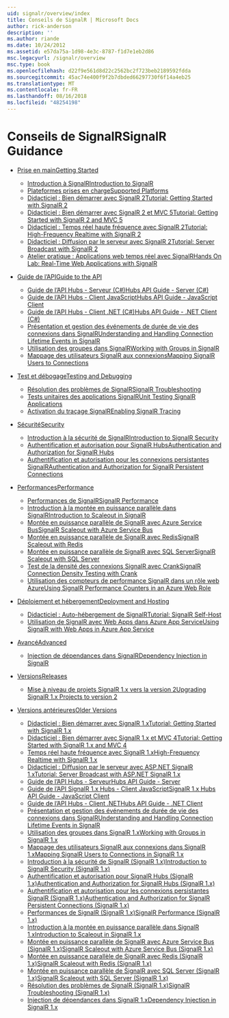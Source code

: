 ```yaml
---
uid: signalr/overview/index
title: Conseils de SignalR | Microsoft Docs
author: rick-anderson
description: ''
ms.author: riande
ms.date: 10/24/2012
ms.assetid: e57da75a-1d98-4e3c-8787-f1d7e1eb2d86
msc.legacyurl: /signalr/overview
msc.type: book
ms.openlocfilehash: d22f9e561d8d22c2562bc2f723beb2189592fdda
ms.sourcegitcommit: 45ac74e400f9f2b7dbded66297730f6f14a4eb25
ms.translationtype: MT
ms.contentlocale: fr-FR
ms.lasthandoff: 08/16/2018
ms.locfileid: "48254198"
---
```

<a name="signalr-guidance"></a><span data-ttu-id="7fa0d-102">Conseils de SignalR</span><span class="sxs-lookup"><span data-stu-id="7fa0d-102">SignalR Guidance</span></span>
====================
- [<span data-ttu-id="7fa0d-103">Prise en main</span><span class="sxs-lookup"><span data-stu-id="7fa0d-103">Getting Started</span></span>](getting-started/index.md)

    - [<span data-ttu-id="7fa0d-104">Introduction à SignalR</span><span class="sxs-lookup"><span data-stu-id="7fa0d-104">Introduction to SignalR</span></span>](getting-started/introduction-to-signalr.md)
    - [<span data-ttu-id="7fa0d-105">Plateformes prises en charge</span><span class="sxs-lookup"><span data-stu-id="7fa0d-105">Supported Platforms</span></span>](getting-started/supported-platforms.md)
    - [<span data-ttu-id="7fa0d-106">Didacticiel : Bien démarrer avec SignalR 2</span><span class="sxs-lookup"><span data-stu-id="7fa0d-106">Tutorial: Getting Started with SignalR 2</span></span>](getting-started/tutorial-getting-started-with-signalr.md)
    - [<span data-ttu-id="7fa0d-107">Didacticiel : Bien démarrer avec SignalR 2 et MVC 5</span><span class="sxs-lookup"><span data-stu-id="7fa0d-107">Tutorial: Getting Started with SignalR 2 and MVC 5</span></span>](getting-started/tutorial-getting-started-with-signalr-and-mvc.md)
    - [<span data-ttu-id="7fa0d-108">Didacticiel : Temps réel haute fréquence avec SignalR 2</span><span class="sxs-lookup"><span data-stu-id="7fa0d-108">Tutorial: High-Frequency Realtime with SignalR 2</span></span>](getting-started/tutorial-high-frequency-realtime-with-signalr.md)
    - [<span data-ttu-id="7fa0d-109">Didacticiel : Diffusion par le serveur avec SignalR 2</span><span class="sxs-lookup"><span data-stu-id="7fa0d-109">Tutorial: Server Broadcast with SignalR 2</span></span>](getting-started/tutorial-server-broadcast-with-signalr.md)
    - [<span data-ttu-id="7fa0d-110">Atelier pratique : Applications web temps réel avec SignalR</span><span class="sxs-lookup"><span data-stu-id="7fa0d-110">Hands On Lab: Real-Time Web Applications with SignalR</span></span>](getting-started/real-time-web-applications-with-signalr.md)
- [<span data-ttu-id="7fa0d-111">Guide de l’API</span><span class="sxs-lookup"><span data-stu-id="7fa0d-111">Guide to the API</span></span>](guide-to-the-api/index.md)

    - [<span data-ttu-id="7fa0d-112">Guide de l’API Hubs - Serveur (C#)</span><span class="sxs-lookup"><span data-stu-id="7fa0d-112">Hubs API Guide - Server (C#)</span></span>](guide-to-the-api/hubs-api-guide-server.md)
    - [<span data-ttu-id="7fa0d-113">Guide de l’API Hubs - Client JavaScript</span><span class="sxs-lookup"><span data-stu-id="7fa0d-113">Hubs API Guide - JavaScript Client</span></span>](guide-to-the-api/hubs-api-guide-javascript-client.md)
    - [<span data-ttu-id="7fa0d-114">Guide de l’API Hubs - Client .NET (C#)</span><span class="sxs-lookup"><span data-stu-id="7fa0d-114">Hubs API Guide - .NET Client (C#)</span></span>](guide-to-the-api/hubs-api-guide-net-client.md)
    - [<span data-ttu-id="7fa0d-115">Présentation et gestion des événements de durée de vie des connexions dans SignalR</span><span class="sxs-lookup"><span data-stu-id="7fa0d-115">Understanding and Handling Connection Lifetime Events in SignalR</span></span>](guide-to-the-api/handling-connection-lifetime-events.md)
    - [<span data-ttu-id="7fa0d-116">Utilisation des groupes dans SignalR</span><span class="sxs-lookup"><span data-stu-id="7fa0d-116">Working with Groups in SignalR</span></span>](guide-to-the-api/working-with-groups.md)
    - [<span data-ttu-id="7fa0d-117">Mappage des utilisateurs SignalR aux connexions</span><span class="sxs-lookup"><span data-stu-id="7fa0d-117">Mapping SignalR Users to Connections</span></span>](guide-to-the-api/mapping-users-to-connections.md)
- [<span data-ttu-id="7fa0d-118">Test et débogage</span><span class="sxs-lookup"><span data-stu-id="7fa0d-118">Testing and Debugging</span></span>](testing-and-debugging/index.md)

    - [<span data-ttu-id="7fa0d-119">Résolution des problèmes de SignalR</span><span class="sxs-lookup"><span data-stu-id="7fa0d-119">SignalR Troubleshooting</span></span>](testing-and-debugging/troubleshooting.md)
    - [<span data-ttu-id="7fa0d-120">Tests unitaires des applications SignalR</span><span class="sxs-lookup"><span data-stu-id="7fa0d-120">Unit Testing SignalR Applications</span></span>](testing-and-debugging/unit-testing-signalr-applications.md)
    - [<span data-ttu-id="7fa0d-121">Activation du traçage SignalR</span><span class="sxs-lookup"><span data-stu-id="7fa0d-121">Enabling SignalR Tracing</span></span>](testing-and-debugging/enabling-signalr-tracing.md)
- [<span data-ttu-id="7fa0d-122">Sécurité</span><span class="sxs-lookup"><span data-stu-id="7fa0d-122">Security</span></span>](security/index.md)

    - [<span data-ttu-id="7fa0d-123">Introduction à la sécurité de SignalR</span><span class="sxs-lookup"><span data-stu-id="7fa0d-123">Introduction to SignalR Security</span></span>](security/introduction-to-security.md)
    - [<span data-ttu-id="7fa0d-124">Authentification et autorisation pour SignalR Hubs</span><span class="sxs-lookup"><span data-stu-id="7fa0d-124">Authentication and Authorization for SignalR Hubs</span></span>](security/hub-authorization.md)
    - [<span data-ttu-id="7fa0d-125">Authentification et autorisation pour les connexions persistantes SignalR</span><span class="sxs-lookup"><span data-stu-id="7fa0d-125">Authentication and Authorization for SignalR Persistent Connections</span></span>](security/persistent-connection-authorization.md)
- [<span data-ttu-id="7fa0d-126">Performances</span><span class="sxs-lookup"><span data-stu-id="7fa0d-126">Performance</span></span>](performance/index.md)

    - [<span data-ttu-id="7fa0d-127">Performances de SignalR</span><span class="sxs-lookup"><span data-stu-id="7fa0d-127">SignalR Performance</span></span>](performance/signalr-performance.md)
    - [<span data-ttu-id="7fa0d-128">Introduction à la montée en puissance parallèle dans SignalR</span><span class="sxs-lookup"><span data-stu-id="7fa0d-128">Introduction to Scaleout in SignalR</span></span>](performance/scaleout-in-signalr.md)
    - [<span data-ttu-id="7fa0d-129">Montée en puissance parallèle de SignalR avec Azure Service Bus</span><span class="sxs-lookup"><span data-stu-id="7fa0d-129">SignalR Scaleout with Azure Service Bus</span></span>](performance/scaleout-with-windows-azure-service-bus.md)
    - [<span data-ttu-id="7fa0d-130">Montée en puissance parallèle de SignalR avec Redis</span><span class="sxs-lookup"><span data-stu-id="7fa0d-130">SignalR Scaleout with Redis</span></span>](performance/scaleout-with-redis.md)
    - [<span data-ttu-id="7fa0d-131">Montée en puissance parallèle de SignalR avec SQL Server</span><span class="sxs-lookup"><span data-stu-id="7fa0d-131">SignalR Scaleout with SQL Server</span></span>](performance/scaleout-with-sql-server.md)
    - [<span data-ttu-id="7fa0d-132">Test de la densité des connexions SignalR avec Crank</span><span class="sxs-lookup"><span data-stu-id="7fa0d-132">SignalR Connection Density Testing with Crank</span></span>](performance/signalr-connection-density-testing-with-crank.md)
    - [<span data-ttu-id="7fa0d-133">Utilisation des compteurs de performance SignalR dans un rôle web Azure</span><span class="sxs-lookup"><span data-stu-id="7fa0d-133">Using SignalR Performance Counters in an Azure Web Role</span></span>](performance/using-signalr-performance-counters-in-an-azure-web-role.md)
- [<span data-ttu-id="7fa0d-134">Déploiement et hébergement</span><span class="sxs-lookup"><span data-stu-id="7fa0d-134">Deployment and Hosting</span></span>](deployment/index.md)

    - [<span data-ttu-id="7fa0d-135">Didacticiel : Auto-hébergement de SignalR</span><span class="sxs-lookup"><span data-stu-id="7fa0d-135">Tutorial: SignalR Self-Host</span></span>](deployment/tutorial-signalr-self-host.md)
    - [<span data-ttu-id="7fa0d-136">Utilisation de SignalR avec Web Apps dans Azure App Service</span><span class="sxs-lookup"><span data-stu-id="7fa0d-136">Using SignalR with Web Apps in Azure App Service</span></span>](deployment/using-signalr-with-azure-web-sites.md)
- [<span data-ttu-id="7fa0d-137">Avancé</span><span class="sxs-lookup"><span data-stu-id="7fa0d-137">Advanced</span></span>](advanced/index.md)

    - [<span data-ttu-id="7fa0d-138">Injection de dépendances dans SignalR</span><span class="sxs-lookup"><span data-stu-id="7fa0d-138">Dependency Injection in SignalR</span></span>](advanced/dependency-injection.md)
- [<span data-ttu-id="7fa0d-139">Versions</span><span class="sxs-lookup"><span data-stu-id="7fa0d-139">Releases</span></span>](releases/index.md)

    - [<span data-ttu-id="7fa0d-140">Mise à niveau de projets SignalR 1.x vers la version 2</span><span class="sxs-lookup"><span data-stu-id="7fa0d-140">Upgrading SignalR 1.x Projects to version 2</span></span>](releases/upgrading-signalr-1x-projects-to-20.md)
- [<span data-ttu-id="7fa0d-141">Versions antérieures</span><span class="sxs-lookup"><span data-stu-id="7fa0d-141">Older Versions</span></span>](older-versions/index.md)

    - [<span data-ttu-id="7fa0d-142">Didacticiel : Bien démarrer avec SignalR 1.x</span><span class="sxs-lookup"><span data-stu-id="7fa0d-142">Tutorial: Getting Started with SignalR 1.x</span></span>](older-versions/tutorial-getting-started-with-signalr.md)
    - [<span data-ttu-id="7fa0d-143">Didacticiel : Bien démarrer avec SignalR 1.x et MVC 4</span><span class="sxs-lookup"><span data-stu-id="7fa0d-143">Tutorial: Getting Started with SignalR 1.x and MVC 4</span></span>](older-versions/tutorial-getting-started-with-signalr-and-mvc-4.md)
    - [<span data-ttu-id="7fa0d-144">Temps réel haute fréquence avec SignalR 1.x</span><span class="sxs-lookup"><span data-stu-id="7fa0d-144">High-Frequency Realtime with SignalR 1.x</span></span>](older-versions/tutorial-high-frequency-realtime-with-signalr.md)
    - [<span data-ttu-id="7fa0d-145">Didacticiel : Diffusion par le serveur avec ASP.NET SignalR 1.x</span><span class="sxs-lookup"><span data-stu-id="7fa0d-145">Tutorial: Server Broadcast with ASP.NET SignalR 1.x</span></span>](older-versions/tutorial-server-broadcast-with-aspnet-signalr.md)
    - [<span data-ttu-id="7fa0d-146">Guide de l’API Hubs - Serveur</span><span class="sxs-lookup"><span data-stu-id="7fa0d-146">Hubs API Guide - Server</span></span>](older-versions/signalr-1x-hubs-api-guide-server.md)
    - [<span data-ttu-id="7fa0d-147">Guide de l’API SignalR 1.x Hubs - Client JavaScript</span><span class="sxs-lookup"><span data-stu-id="7fa0d-147">SignalR 1.x Hubs API Guide - JavaScript Client</span></span>](older-versions/signalr-1x-hubs-api-guide-javascript-client.md)
    - [<span data-ttu-id="7fa0d-148">Guide de l’API Hubs - Client .NET</span><span class="sxs-lookup"><span data-stu-id="7fa0d-148">Hubs API Guide - .NET Client</span></span>](older-versions/signalr-1x-hubs-api-guide-net-client.md)
    - [<span data-ttu-id="7fa0d-149">Présentation et gestion des événements de durée de vie des connexions dans SignalR</span><span class="sxs-lookup"><span data-stu-id="7fa0d-149">Understanding and Handling Connection Lifetime Events in SignalR</span></span>](older-versions/handling-connection-lifetime-events.md)
    - [<span data-ttu-id="7fa0d-150">Utilisation des groupes dans SignalR 1.x</span><span class="sxs-lookup"><span data-stu-id="7fa0d-150">Working with Groups in SignalR 1.x</span></span>](older-versions/working-with-groups.md)
    - [<span data-ttu-id="7fa0d-151">Mappage des utilisateurs SignalR aux connexions dans SignalR 1.x</span><span class="sxs-lookup"><span data-stu-id="7fa0d-151">Mapping SignalR Users to Connections in SignalR 1.x</span></span>](older-versions/mapping-users-to-connections.md)
    - [<span data-ttu-id="7fa0d-152">Introduction à la sécurité de SignalR (SignalR 1.x)</span><span class="sxs-lookup"><span data-stu-id="7fa0d-152">Introduction to SignalR Security (SignalR 1.x)</span></span>](older-versions/introduction-to-security.md)
    - [<span data-ttu-id="7fa0d-153">Authentification et autorisation pour SignalR Hubs (SignalR 1.x)</span><span class="sxs-lookup"><span data-stu-id="7fa0d-153">Authentication and Authorization for SignalR Hubs (SignalR 1.x)</span></span>](older-versions/hub-authorization.md)
    - [<span data-ttu-id="7fa0d-154">Authentification et autorisation pour les connexions persistantes SignalR (SignalR 1.x)</span><span class="sxs-lookup"><span data-stu-id="7fa0d-154">Authentication and Authorization for SignalR Persistent Connections (SignalR 1.x)</span></span>](older-versions/persistent-connection-authorization.md)
    - [<span data-ttu-id="7fa0d-155">Performances de SignalR (SignalR 1.x)</span><span class="sxs-lookup"><span data-stu-id="7fa0d-155">SignalR Performance (SignalR 1.x)</span></span>](older-versions/signalr-performance.md)
    - [<span data-ttu-id="7fa0d-156">Introduction à la montée en puissance parallèle dans SignalR 1.x</span><span class="sxs-lookup"><span data-stu-id="7fa0d-156">Introduction to Scaleout in SignalR 1.x</span></span>](older-versions/scaleout-in-signalr.md)
    - [<span data-ttu-id="7fa0d-157">Montée en puissance parallèle de SignalR avec Azure Service Bus (SignalR 1.x)</span><span class="sxs-lookup"><span data-stu-id="7fa0d-157">SignalR Scaleout with Azure Service Bus (SignalR 1.x)</span></span>](older-versions/scaleout-with-windows-azure-service-bus.md)
    - [<span data-ttu-id="7fa0d-158">Montée en puissance parallèle de SignalR avec Redis (SignalR 1.x)</span><span class="sxs-lookup"><span data-stu-id="7fa0d-158">SignalR Scaleout with Redis (SignalR 1.x)</span></span>](older-versions/scaleout-with-redis.md)
    - [<span data-ttu-id="7fa0d-159">Montée en puissance parallèle de SignalR avec SQL Server (SignalR 1.x)</span><span class="sxs-lookup"><span data-stu-id="7fa0d-159">SignalR Scaleout with SQL Server (SignalR 1.x)</span></span>](older-versions/scaleout-with-sql-server.md)
    - [<span data-ttu-id="7fa0d-160">Résolution des problèmes de SignalR (SignalR 1.x)</span><span class="sxs-lookup"><span data-stu-id="7fa0d-160">SignalR Troubleshooting (SignalR 1.x)</span></span>](older-versions/troubleshooting.md)
    - [<span data-ttu-id="7fa0d-161">Injection de dépendances dans SignalR 1.x</span><span class="sxs-lookup"><span data-stu-id="7fa0d-161">Dependency Injection in SignalR 1.x</span></span>](older-versions/dependency-injection.md)
